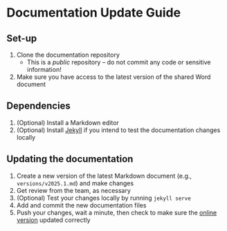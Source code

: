 # Documentation Update Guide

## Set-up

1. Clone the documentation repository
   - This is a _public_ repository – do not commit any code or sensitive information!
2. Make sure you have access to the latest version of the shared Word document

## Dependencies
1. (Optional) Install a Markdown editor
2. (Optional) Install [Jekyll](https://jekyllrb.com/) if you intend to test the documentation changes locally

## Updating the documentation

1. Create a new version of the latest Markdown document (e.g., `versions/v2025.1.md`) and make changes
2. Get review from the team, as necessary
3. (Optional) Test your changes locally by running `jekyll serve`
4. Add and commit the new documentation files
8. Push your changes, wait a minute, then check to make sure the [online version](https://theicct.github.io/SAVE-doc) updated correctly
